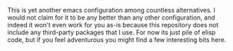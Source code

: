 This is yet another emacs configuration among countless alternatives.
I would not claim for it to be any better than any other configuration,
and indeed it won't even work for you as-is because this repository
does not include any third-party packages that I use. For now its
just pile of elisp code, but if you feel adventurous you might
find a few interesting bits here.
